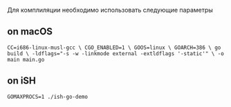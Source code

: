 Для комплиляции необходимо использовать следующие параметры


## on macOS
``
CC=i686-linux-musl-gcc \
    CGO_ENABLED=1 \
    GOOS=linux \
    GOARCH=386 \
    go build \
        -ldflags="-s -w -linkmode external -extldflags '-static'" \
        -o main main.go
``
## on iSH
``
GOMAXPROCS=1 ./ish-go-demo
``